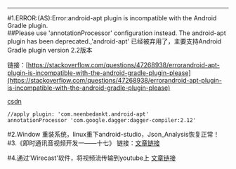 ------------
#1.ERROR:(AS):Error:android-apt plugin is incompatible with the Android Gradle plugin.  
##Please use 'annotationProcessor' configuration instead.
The android-apt plugin has been deprecated.,'android-apt'   已经被弃用了，主要支持Android  Gradle plugin version 2.2版本

链接：[https://stackoverflow.com/questions/47268938/errorandroid-apt-plugin-is-incompatible-with-the-android-gradle-plugin-please](https://stackoverflow.com/questions/47268938/errorandroid-apt-plugin-is-incompatible-with-the-android-gradle-plugin-please) 

[csdn](http://blog.csdn.net/sxk874890728/article/details/78367726) 
	
	//apply plugin: 'com.neenbedankt.android-apt'
	annotationProcessor 'com.google.dagger:dagger-compiler:2.12'
	
#2.Window   重装系统，linux重下android-studio，Json_Analysis恢复正常！
#3.《即时通讯音视频开发一——十七》
链接：[文章链接](http://www.52im.net/thread-228-1-1.html) 


#4.通过‘Wirecast'软件，将视频流传输到youtube上
[文章链接](https://learn.adafruit.com/wireless-security-camera-arduino-yun/stream-video-to-youtube) 
